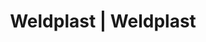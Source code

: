 ---
Filename: "eshop-products-variant427"
Link: "file:/Users/vinayakpatel/Downloads/www.weldplast.cz/eshop_products_compare/add/eshop-products-variant427"
product_name: "null"
product_id: "null"
title: "Weldplast | Weldplast"
product_desc: ""
product_specs: ""
product_downloads: ""
href: ""
p_desc_2: ""
accessories: ""
similar_products: ""
---